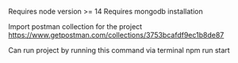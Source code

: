 Requires node version >= 14
Requires mongodb installation

Import postman collection for the project
https://www.getpostman.com/collections/3753bcafdf9ec1b8de87

Can run project by running this command via terminal
npm run start
